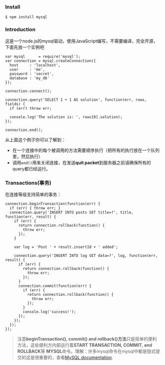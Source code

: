 ### Install
    $ npm install mysql
### Introduction
这是一个node.js的mysql驱动，使用JavaScript编写，不需要编译，完全开源，下面先放一个实例吧
    
    var mysql      = require('mysql');
    var connection = mysql.createConnection({
      host     : 'localhost',
      user     : 'me',
      password : 'secret',
      database : 'my_db'
    });

    connection.connect();

    connection.query('SELECT 1 + 1 AS solution', function(err, rows, fields) {
      if (err) throw err;

      console.log('The solution is: ', rows[0].solution);
    });

    connection.end();
从上面这个例子你可以了解到：
* 在一个连接中的每个被调用的方法需要顺序执行（把所有的执行放在一个队列里，然后执行）
* 调用`end()`用来关闭连接，在发送**quit packet**到服务器之前请确保所有的query都已经运行。
### Transactions(事务)
在连接等级支持简单的事务：


    connection.beginTransaction(function(err) {
      if (err) { throw err; }
      connection.query('INSERT INTO posts SET title=?', title, function(err, result) {
        if (err) {
          return connection.rollback(function() {
            throw err;
          });
        }

        var log = 'Post ' + result.insertId + ' added';

        connection.query('INSERT INTO log SET data=?', log, function(err, result) {
          if (err) {
            return connection.rollback(function() {
              throw err;
            });
          }  
          connection.commit(function(err) {
            if (err) {
              return connection.rollback(function() {
                throw err;
              });
            }
            console.log('success!');
          });
        });
      });
    });
> 注意**beginTransaction(), commit() and rollback()方法**只是简单的便利方法，这些便利方内部运行着**START TRANSACTION, COMMIT, and ROLLBACK**等 **MYSQL**命令。理解：许多mysql命令在mysql中都是隐式提交的这是很重要的，查看[MySQL documentation](http://dev.mysql.com/doc/refman/5.5/en/implicit-commit.html).
